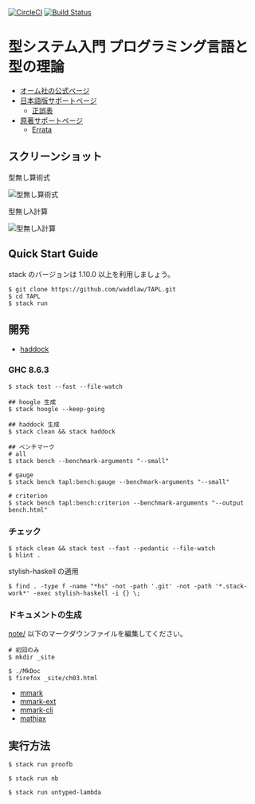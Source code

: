 [![CircleCI](https://circleci.com/gh/waddlaw/TAPL.svg?style=svg)](https://circleci.com/gh/waddlaw/TAPL) [![Build Status](https://travis-ci.org/waddlaw/TAPL.svg?branch=master)](https://travis-ci.org/waddlaw/TAPL)

# 型システム入門 プログラミング言語と型の理論

- [オーム社の公式ページ](https://www.ohmsha.co.jp/book/9784274069116/)
- [日本語版サポートページ](http://tapl.proofcafe.org/)
  - [正誤表](http://tapl.proofcafe.org/errata)
- [原著サポートページ](http://www.cis.upenn.edu/~bcpierce/)
  - [Errata](http://www.cis.upenn.edu/~bcpierce/tapl/index.html)

## スクリーンショット

型無し算術式

![型無し算術式](screenshots/untyped-arith.gif)

型無しλ計算

![型無しλ計算](screenshots/untyped-lambda.gif)

## Quick Start Guide

stack のバージョンは 1.10.0 以上を利用しましょう。

```shell
$ git clone https://github.com/waddlaw/TAPL.git
$ cd TAPL
$ stack run
```

## 開発

- [haddock](https://waddlaw.github.io/TAPL/)

### GHC 8.6.3

```shell
$ stack test --fast --file-watch

## hoogle 生成
$ stack hoogle --keep-going

## haddock 生成
$ stack clean && stack haddock

## ベンチマーク
# all
$ stack bench --benchmark-arguments "--small"

# gauge
$ stack bench tapl:bench:gauge --benchmark-arguments "--small"

# criterion
$ stack bench tapl:bench:criterion --benchmark-arguments "--output bench.html"
```

### チェック

```shell
$ stack clean && stack test --fast --pedantic --file-watch
$ hlint .
```

stylish-haskell の適用

```shell
$ find . -type f -name "*hs" -not -path '.git' -not -path '*.stack-work*' -exec stylish-haskell -i {} \;
```

### ドキュメントの生成

[note/](./note) 以下のマークダウンファイルを編集してください。

```shell
# 初回のみ
$ mkdir _site

$ ./MkDoc
$ firefox _site/ch03.html
```

- [mmark](https://github.com/mmark-md/mmark)
- [mmark-ext](https://github.com/mmark-md/mmark-ext)
- [mmark-cli](https://github.com/mmark-md/mmark-cli)
- [mathjax](http://docs.mathjax.org/en/latest/)

## 実行方法

```shell
$ stack run proofb

$ stack run nb

$ stack run untyped-lambda
```
